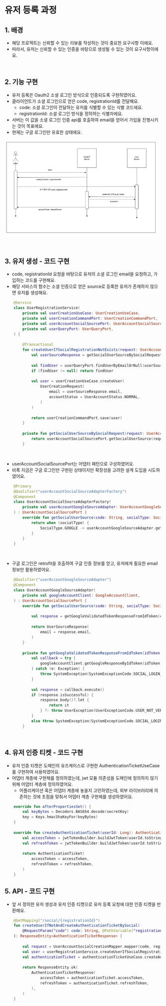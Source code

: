 # 유저 등록 과정

## 1. 배경
- 해당 프로젝트는 신뢰할 수 있는 리뷰를 작성하는 것이 중요한 요구사항 이에요.
- 따라서, 유저는 신뢰할 수 있는 인증을 바탕으로 생성될 수 있는 것이 요구사항이에요.

<br/>

## 2. 기능 구현
- 유저 등록은 Oauth2 소셜 로그인 방식으로 인증되도록 구현하였어요.
- 클라이언트가 소셜 로그인으로 얻은 code, registrationId를 전달해요.
  - code: 소셜 로그인이 전달하는 유저를 식별할 수 있는 식별 코드에요.
  - registrationId: 소셜 로그인 방식을 정의하는 식별자에요.
- 서버는 이 값을 소셜 로그인 인증 api를 호출하여 email을 얻어서 가입을 진행시키는 것이 목표에요.
- 현재는 구글 로그인만 유효한 상태에요.

![img.png](image/GoogleLogin.png)

<br/>

## 3. 유저 생성 - 코드 구현
- code, registrationId 요청을 바탕으로 유저의 소셜 로그인 email을 요청하고, 가입하는 코드를 구현해요.
- 해당 서비스의 함수는 소셜 인증으로 얻은 source로 등록한 유저가 존재하지 않으면 유저를 생성해요.
``` kotlin
    @Service
    class UserRegistrationService(
        private val userCreationUseCase: UserCreationUseCase,
        private val userCreationCommandPort: UserCreationCommandPort,
        private val userAccountSocialSourcePort: UserAccountSocialSourcePort,
        private val userQueryPort: UserQueryPort,
    ) {
        
        @Transactional
        fun createUserIfSocialRegistrationNotExists(request: UserAccountSocialCreationRequest): User {
            val userSourceResponse = getSocialUserSourceBySocialRequest(request)
    
            val findUser = userQueryPort.findUserByEmailOrNull(userSourceResponse.email)
            if (findUser != null) return findUser
    
            val user = userCreationUseCase.createUser(
                UserCreationRequest(
                    email = userSourceResponse.email,
                    accountStatus = UserAccountStatus.NORMAL,
                )
            )
    
            return userCreationCommandPort.save(user)
        }
        
        private fun getSocialUserSourceBySocialRequest(request: UserAccountSocialCreationRequest): UserSourceResponse {
            return userAccountSocialSourcePort.getSocialUserSource(request.code, request.socialType)
        }
```
<br/>

- userAccountSocialSourcePort는 어댑터 패턴으로 구성하였어요.
- 비록 지금은 구글 로그인만 구현된 상태이지만 확장성을 고려한 설계 도입을 시도하였어요.
``` kotlin
    @Primary
    @Qualifier("userAccountSocialSourceAdapterFactory")
    @Component
    class UserAccountSocialSourceAdapterFactory(
        private val userAccountGoogleSourceAdapter: UserAccountGoogleSourceAdapter,
    ) : UserAccountSocialSourcePort {
        override fun getSocialUserSource(code: String, socialType: SocialType): UserSourceResponse {
            return when (socialType) {
                SocialType.GOOGLE -> userAccountGoogleSourceAdapter.getSocialUserSource(code, socialType)
            }
        }
    }
```
<br/>

- 구글 로그인은 retrofit을 호출하여 구글 인증 정보를 얻고, 유저에게 필요한 email 정보만 활용하였어요.
``` kotlin
    @Qualifier("userAccountGoogleSourceAdapter")
    @Component
    class UserAccountGoogleSourceAdapter(
        private val googleAccountClient: GoogleAccountClient,
    ) : UserAccountSocialSourcePort {
        override fun getSocialUserSource(code: String, socialType: SocialType): UserSourceResponse {
    
            val response = getGoogleValidatedTokenResponseFromIdToken(code)
    
            return UserSourceResponse(
                email = response.email,
            )
        }
    
        private fun getGoogleValidatedTokenResponseFromIdToken(idToken: String): GoogleValidatedTokenResponse {
            val callback = try {
                googleAccountClient.getGoogleResponseByIdToken(idToken)
            } catch (e: Exception) {
                throw SystemException(SystemExceptionCode.SOCIAL_LOGIN_TIME_ERROR)
            }
    
            val response = callback.execute()
            if (response.isSuccessful) {
                response.body()?.let {
                    return it
                } ?: throw UserException(UserExceptionCode.USER_NOT_VERIFIED)
            }
            else throw SystemException(SystemExceptionCode.SOCIAL_LOGIN_TIME_ERROR)
        }

```
<br/>

## 4. 유저 인증 티켓 - 코드 구현
- 유저 인증 티켓은 도메인의 유즈케이스로 구현한 AuthenticationTicketUseCase를 구현하여 사용하였어요.
- 어댑터 계층에 구현체를 정의하였는데, jwt 모듈 의존성을 도메인에 정의하지 않기 위해 어댑터 계층에 정의하였어요.
  - 어플리케이션 혹은 어댑터 계층에 놓을지 고민하였는데, 외부 라이브러리에 의존하는 것에 초점을 맞춰서 어댑터 계층 구현체를 생성하였어요.

``` kotlin
    override fun afterPropertiesSet() {
        val keyBytes = Decoders.BASE64.decode(secretKey)
        key = Keys.hmacShaKeyFor(keyBytes)
    }

    override fun createAuthenticationTicket(userId: Long): AuthenticationTicket {
        val accessToken = jwtTokenBuilder.buildJwtToken(userId.toString(), accessExpirationTime)
        val refreshToken = jwtTokenBuilder.buildJwtToken(userId.toString(), refreshExpirationTime)

        return AuthenticationTicket(
            accessToken = accessToken,
            refreshToken = refreshToken,
        )
    }
```

## 5. API - 코드 구현
- 앞 서 정의한 유저 생성과 유저 인증 티켓으로 유저 등록 요청에 대한 인증 티켓을 반환해요.
``` kotlin
    @GetMapping("/social/{registrationId}")
    fun createUserIfNotAndCreateAuthenticationTicketBySocial(
        @RequestParam("code") code: String, @PathVariable("registrationId") registrationId: String
    ): ResponseEntity<AuthenticationTicketResponse> {

        val request = UserAccountSocialCreationMapper.mapper(code, registrationId)
        val user = userRegistrationService.createUserIfSocialRegistrationNotExists(request)
        val authenticationTicket = authenticationTicketUseCase.createAuthenticationTicket(user.userId)

        return ResponseEntity.ok(
            AuthenticationTicketResponse(
                accessToken = authenticationTicket.accessToken,
                refreshToken = authenticationTicket.refreshToken,
            ),
        )
    }
```